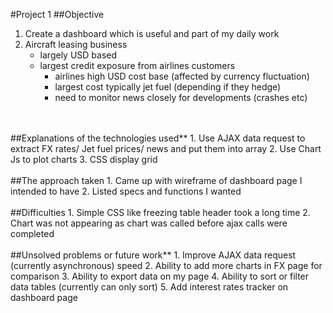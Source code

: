 #Project 1
##Objective
1. Create a dashboard which is useful and part of my daily work
2. Aircraft leasing business 
   - largely USD based
   - largest credit exposure from airlines customers
   	 	- airlines high USD cost base (affected by currency fluctuation)
   	 	- largest cost typically jet fuel (depending if they hedge)
   	 	- need to monitor news closely for developments (crashes etc)
<br/>
<br/>
##Explanations of the technologies used**
1. Use AJAX data request to extract FX rates/ Jet fuel prices/ news and put them into array
2. Use Chart Js to plot charts
3. CSS display grid 
<br/>
<br/>
##The approach taken
1. Came up with wireframe of dashboard page I intended to have
2. Listed specs and functions I wanted 
<br/>
<br/>
##Difficulties
1. Simple CSS like freezing table header took a long time
2. Chart was not appearing as chart was called before ajax calls were completed
<br/>
<br/>
##Unsolved problems or future work**
1. Improve AJAX data request (currently asynchronous) speed
2. Ability to add more charts in FX page for comparison
3. Ability to export data on my page
4. Ability to sort or filter data tables (currently can only sort)
5. Add interest rates tracker on dashboard page